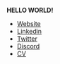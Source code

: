 **HELLO WORLD!**


- <a href="https://kyleoutlaw.io">Website</a>
- <a href="https://www.linkedin.com/in/koutlaw/">Linkedin</a>
- <a href="https://twitter.com/_kyleOutlaw">Twitter</a>
- <a href="http://discord.com/users/desperad0">Discord</a>
- <a href="https://github.com/koutlaw/koutlaw/blob/main/CV.md">CV</a>



